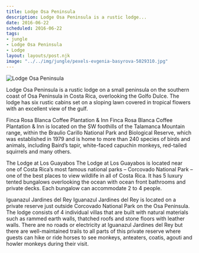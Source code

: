 ```yaml
---
title: Lodge Osa Peninsula
description: Lodge Osa Peninsula is a rustic lodge...
date: 2016-06-22
scheduled: 2016-06-22
tags:
- jungle
- Lodge Osa Peninsula
- Lodge
layout: layouts/post.njk
image: "../../img/jungle/pexels-evgenia-basyrova-5029310.jpg"
---
```


![Lodge Osa Peninsula](../../img/jungle/pexels-evgenia-basyrova-5029310.jpg)

Lodge Osa Peninsula is a rustic lodge on a small peninsula on the southern coast of Osa Peninsula in Costa Rica, overlooking the Golfo Dulce. The lodge has six rustic cabins set on a sloping lawn covered in tropical flowers with an excellent view of the gulf.

Finca Rosa Blanca Coffee Plantation & Inn Finca Rosa Blanca Coffee Plantation & Inn is located on the SW foothills of the Talamanca Mountain range, within the Braulio Carillo National Park and Biological Reserve, which was established in 1979 and is home to more than 240 species of birds and animals, including Baird’s tapir, white-faced capuchin monkeys, red-tailed squirrels and many others.

The Lodge at Los Guayabos The Lodge at Los Guayabos is located near one of Costa Rica’s most famous national parks – Corcovado National Park – one of the best places to view wildlife in all of Costa Rica. It has 5 luxury tented bungalows overlooking the ocean with ocean front bathrooms and private decks. Each bungalow can accommodate 2 to 4 people.

Iguanazul Jardines del Rey Iguanazul Jardines del Rey is located on a private reserve just outside Corcovado National Park on the Osa Peninsula. The lodge consists of 4 individual villas that are built with natural materials such as rammed earth walls, thatched roofs and stone floors with leather walls. There are no roads or electricity at Iguanazul Jardines del Rey but there are well-maintained trails to all parts of this private reserve where guests can hike or ride horses to see monkeys, anteaters, coatis, agouti and howler monkeys during their visit.